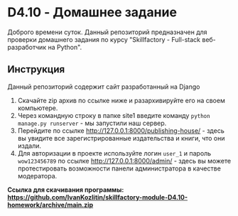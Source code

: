 # D4.10 - Домашнее задание
Доброго времени суток. Данный репозиторий предназначен для проверки домашнего задания по курсу "Skillfactory - Full-stack веб-разработчик на Python".
## Инструкция
Данный репозиторий содержит сайт разработанный на Django  
1) Скачайте zip архив по ссылке ниже и разархивируйте его на своем компьютере.  
2) Через командную строку в папке site1 введите команду ```python manage.py runserver``` - мы запустили наш сервер.  
3) Перейдите по ссылке http://127.0.0.1:8000/publishing-house/ - здесь вы увидите все зарегистрированные издательства и книги, что они издали.  
4) Для авторизации в проекте используйте логин ```user_1``` и пароль ```wow123456789``` по ссылке http://127.0.0.1:8000/admin/ - здесь вы можете протестировать возможности панели администратора в качестве модератора.  

**Ссылка для скачивания программы: https://github.com/IvanKozlitin/skillfactory-module-D4.10-homework/archive/main.zip**

